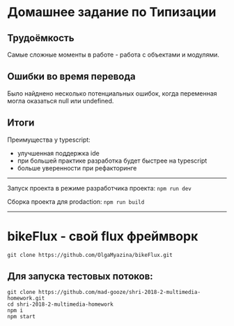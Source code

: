 # Домашнее задание по Типизации

## Трудоёмкость

Самые сложные моменты в работе - работа с объектами и модулями.

## Ошибки во время перевода

Было найднено несколько потенциальных ошибок, когда переменная могла оказаться null или undefined.

## Итоги

Преимущества у typescript:

- улучшенная поддержка ide
- при большей практике разработка будет быстрее на typescript
- больше уверенности при рефакторинге

---

Запуск проекта в режиме разработчика проекта:
`npm run dev`

Сборка проекта для prodaction:
`npm run build`

---

# bikeFlux - свой flux фреймворк

```
git clone https://github.com/OlgaMyazina/bikeFlux.git
```

## Для запуска тестовых потоков:

```
git clone https://github.com/mad-gooze/shri-2018-2-multimedia-homework.git
cd shri-2018-2-multimedia-homework
npm i
npm start
```
